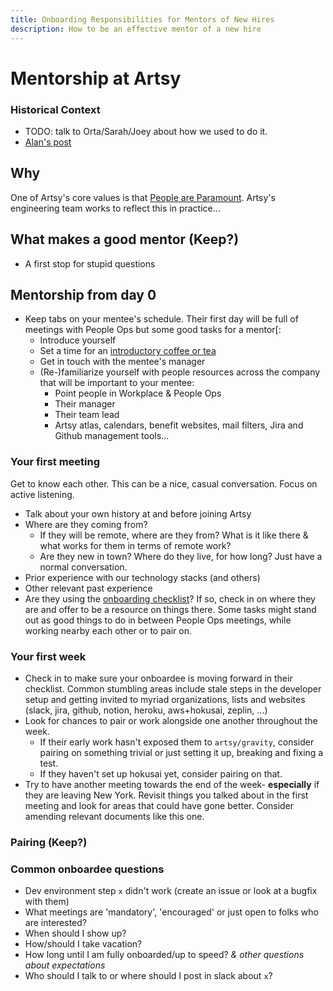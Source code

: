 ```yaml
---
title: Onboarding Responsibilities for Mentors of New Hires
description: How to be an effective mentor of a new hire
---
```


# Mentorship at Artsy

### Historical Context
- TODO: talk to Orta/Sarah/Joey about how we used to do it.
- [Alan's post](http://artsy.github.io/blog/2016/09/22/professional-development-at-artsy-engineering/)

## Why
One of Artsy's core values is that [People are Paramount](#). Artsy's engineering team works to reflect this in practice...

## What makes a good mentor (Keep?)
- A first stop for stupid questions

## Mentorship from day 0
- Keep tabs on your mentee's schedule. Their first day will be full of meetings with People Ops but some good tasks for a mentor[:
  - Introduce yourself
  - Set a time for an [introductory coffee or tea](#your-first-meeting)
  - Get in touch with the mentee's manager
  - (Re-)familiarize yourself with people resources across the company that will be important to your mentee:
    - Point people in Workplace & People Ops
    - Their manager
    - Their team lead
    - Artsy atlas, calendars, benefit websites, mail filters, Jira and Github management tools...
  

### Your first meeting
Get to know each other. This can be a nice, casual conversation. Focus on active listening.
- Talk about your own history at and before joining Artsy
- Where are they coming from?
  - If they will be remote, where are they from? What is it like there & what works for them in terms of remote work?
  - Are they new in town? Where do they live, for how long? Just have a normal conversation.
- Prior experience with our technology stacks (and others)
- Other relevant past experience
- Are they using the [onboarding checklist](https://github.com/artsy/README/blob/master/.github/ISSUE_TEMPLATE/engineering-onboarding.md)? If so, check in on where they are and offer to be a resource on things there. Some tasks might stand out as good things to do in between People Ops meetings, while working nearby each other or to pair on.

### Your first week
- Check in to make sure your onboardee is moving forward in their checklist. Common stumbling areas include stale steps in the developer setup and getting invited to myriad organizations, lists and websites (slack, jira, github, notion, heroku, aws+hokusai, zeplin, ...)
- Look for chances to pair or work alongside one another throughout the week.
  - If their early work hasn't exposed them to `artsy/gravity`, consider pairing on something trivial or just setting it up, breaking and fixing a test.
  - If they haven't set up hokusai yet, consider pairing on that.
- Try to have another meeting towards the end of the week- **especially** if they are leaving New York. Revisit things you talked about in the first meeting and look for areas that could have gone better. Consider amending relevant documents like this one.

### Pairing (Keep?)

### Common onboardee questions
- Dev environment step `x` didn't work (create an issue or look at a bugfix with them)
- What meetings are 'mandatory', 'encouraged' or just open to folks who are interested?
- When should I show up?
- How/should I take vacation?
- How long until I am fully onboarded/up to speed? _& other questions about expectations_
- Who should I talk to or where should I post in slack about `x`?